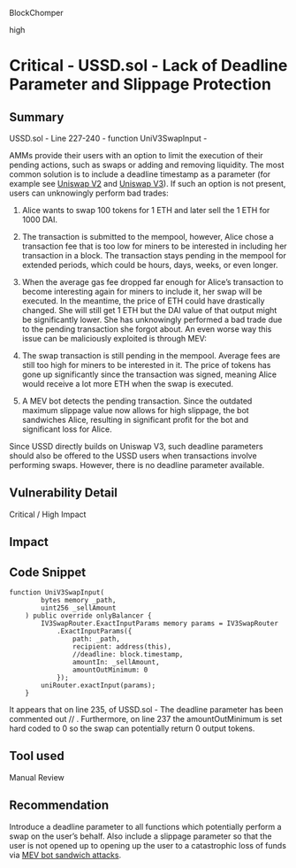 BlockChomper

high

# Critical - USSD.sol - Lack of Deadline Parameter and Slippage Protection

## Summary

USSD.sol - Line 227-240 - function UniV3SwapInput -

AMMs provide their users with an option to limit the execution of their pending actions, such as swaps or adding and removing liquidity. The most common solution is to include a deadline timestamp as a parameter (for example see [Uniswap V2](https://github.com/Uniswap/v2-periphery/blob/0335e8f7e1bd1e8d8329fd300aea2ef2f36dd19f/contracts/UniswapV2Router02.sol#L229) and [Uniswap V3](https://github.com/Uniswap/v3-periphery/blob/6cce88e63e176af1ddb6cc56e029110289622317/contracts/SwapRouter.sol#L119)). If such an option is not present, users can unknowingly perform bad trades:

1. Alice wants to swap 100 tokens for 1 ETH and later sell the 1 ETH for 1000 DAI.
2. The transaction is submitted to the mempool, however, Alice chose a transaction fee that is too low for miners to be interested in including her transaction in a block. The transaction stays pending in the mempool for extended periods, which could be hours, days, weeks, or even longer.
3. When the average gas fee dropped far enough for Alice’s transaction to become interesting again for miners to include it, her swap will be executed. In the meantime, the price of ETH could have drastically changed. She will still get 1 ETH but the DAI value of that output might be significantly lower. She has unknowingly performed a bad trade due to the pending transaction she forgot about.
An even worse way this issue can be maliciously exploited is through MEV:

1. The swap transaction is still pending in the mempool. Average fees are still too high for miners to be interested in it. The price of tokens has gone up significantly since the transaction was signed, meaning Alice would receive a lot more ETH when the swap is executed.

2. A MEV bot detects the pending transaction. Since the outdated maximum slippage value now allows for high slippage, the bot sandwiches Alice, resulting in significant profit for the bot and significant loss for Alice.

Since USSD directly builds on Uniswap V3, such deadline parameters should also be offered to the USSD users when transactions involve performing swaps. However, there is no deadline parameter available.

## Vulnerability Detail

Critical / High Impact

## Impact

## Code Snippet

```solidity
function UniV3SwapInput(
        bytes memory _path,
        uint256 _sellAmount
    ) public override onlyBalancer {
        IV3SwapRouter.ExactInputParams memory params = IV3SwapRouter
            .ExactInputParams({
                path: _path,
                recipient: address(this),
                //deadline: block.timestamp,
                amountIn: _sellAmount,
                amountOutMinimum: 0
            });
        uniRouter.exactInput(params);
    }
```

It appears that on line 235, of USSD.sol - The deadline parameter has been commented out // . Furthermore, on line 237 the amountOutMinimum is set hard coded to 0 so the swap can potentially return 0 output tokens.

## Tool used

Manual Review

## Recommendation

Introduce a deadline parameter to all functions which potentially perform a swap on the user’s behalf. Also include a slippage parameter so that the user is not opened up to opening up the user to a catastrophic loss of funds via [MEV bot sandwich attacks](https://medium.com/coinmonks/defi-sandwich-attack-explain-776f6f43b2fd).

